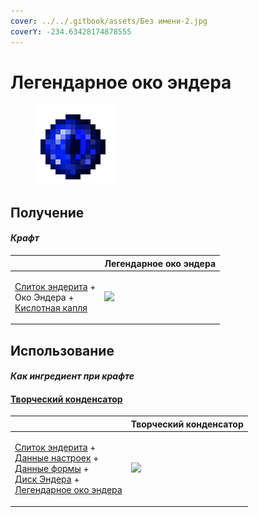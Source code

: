```yaml
---
cover: ../../.gitbook/assets/Без имени-2.jpg
coverY: -234.63428174878555
---
```


# Легендарное око эндера

<figure><img src="../../.gitbook/assets/legendary_ender_eye_128.png" alt=""><figcaption></figcaption></figure>

## Получение

#### _Крафт_

|                                                                                                                   |  Легендарное око эндера                              |
| ----------------------------------------------------------------------------------------------------------------- | ---------------------------------------------------- |
| <p><a href="enderite_ingot.md">Слиток эндерита</a> +<br>Око Эндера +<br><a href="acid.md">Кислотная капля</a></p> | ![](../../.gitbook/assets/legendary\_ender\_eye.png) |

## Использование

#### _Как ингредиент при крафте_

#### [Творческий конденсатор](creative_capacitor.md)

|                                                                                                                                                                                                                                                                        |  Творческий конденсатор                            |
| ---------------------------------------------------------------------------------------------------------------------------------------------------------------------------------------------------------------------------------------------------------------------- | -------------------------------------------------- |
| <p><a href="enderite_ingot.md">Слиток эндерита</a> +<br><a href="settings_data.md">Данные настроек</a> +<br><a href="shape_data.md">Данные формы</a> +<br><a href="ender_disc.md">Диск Эндера</a> +<br><a href="legendary_ender_eye.md">Легендарное око эндера</a></p> | ![](../../.gitbook/assets/creative\_capacitor.png) |

